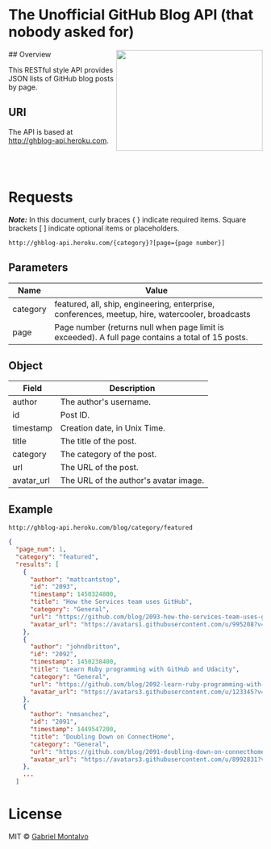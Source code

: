 # The Unofficial GitHub Blog API (that nobody asked for)

<img align="right" width="290" height="200" src="https://45.media.tumblr.com/7bd6faacf9985e9a8bd8d679f69f922a/tumblr_mgos5bzVqU1rz4zbso1_500.gif" /> 
## Overview

This RESTful style API provides JSON lists of GitHub blog posts by page.

## URI

The API is based at http://ghblog-api.heroku.com.

<br><br>

# Requests

***Note:*** In this document, curly braces { } indicate required items. Square brackets [ ] indicate optional items or placeholders.

```
http://ghblog-api.heroku.com/{category}?[page={page number}]
```
## Parameters

 Name | Value |
 -----|------|
 category| featured, all, ship, engineering, enterprise, conferences, meetup, hire, watercooler, broadcasts
 page    | Page number (returns null when page limit is exceeded). A full page contains a total of 15 posts.

## Object

Field | Description
------|------------
author | The author's username.
id | Post ID.
timestamp | Creation date, in Unix Time.
title | The title of the post.
category | The category of the post.
url | The URL of the post.
avatar_url | The URL of the author's avatar image.

## Example

```
http://ghblog-api.heroku.com/blog/category/featured
```
```json
{
  "page_num": 1,
  "category": "featured",
  "results": [
    {
      "author": "mattcantstop",
      "id": "2093",
      "timestamp": 1450324800,
      "title": "How the Services team uses GitHub",
      "category": "General",
      "url": "https://github.com/blog/2093-how-the-services-team-uses-github",
      "avatar_url": "https://avatars1.githubusercontent.com/u/995208?v=3&s=36"
    },
    {
      "author": "johndbritton",
      "id": "2092",
      "timestamp": 1450238400,
      "title": "Learn Ruby programming with GitHub and Udacity",
      "category": "General",
      "url": "https://github.com/blog/2092-learn-ruby-programming-with-github-and-udacity",
      "avatar_url": "https://avatars3.githubusercontent.com/u/123345?v=3&s=36"
    },
    {
      "author": "nmsanchez",
      "id": "2091",
      "timestamp": 1449547200,
      "title": "Doubling Down on ConnectHome",
      "category": "General",
      "url": "https://github.com/blog/2091-doubling-down-on-connecthome",
      "avatar_url": "https://avatars3.githubusercontent.com/u/8992831?v=3&s=36"
    },
    ...
  ]
```
# License

MIT © [Gabriel Montalvo](http://gmontalvoriv.github.io/)